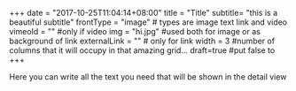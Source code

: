 +++
date = "2017-10-25T11:04:14+08:00"
title = "Title"
subtitle= "this is a beautiful subtitle"
frontType = "image" # types are image text link and video
vimeoId = "" #only if video
img = "hi.jpg" #used both for image or as background of link
externalLink = "" # only for link
width = 3 #number of columns that it will occupy in that amazing grid...
draft=true #put false to
+++

Here you can write all the text you need that will be shown in the detail view

